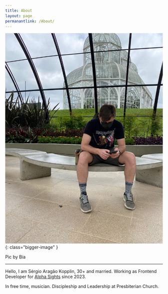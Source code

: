 ```yaml
---
title: About
layout: page
permanantlink: /About/
---
```


![Jardim Botânico, Curitiba](https://raw.githubusercontent.com/sergiokopplin/koppl.in/gh-pages/assets/images/blog/01-22/29-01.jpg){: class="bigger-image" }

<figcaption class="caption">Pic by Bia</figcaption>

---

Hello, I am Sérgio Aragão Kopplin, 30+ and married.
Working as Frontend Developer for [Alpha Sights](https://www.alphasights.com/) since 2023.

In free time, musician.
Discipleship and Leadership at Presbiterian Church.

